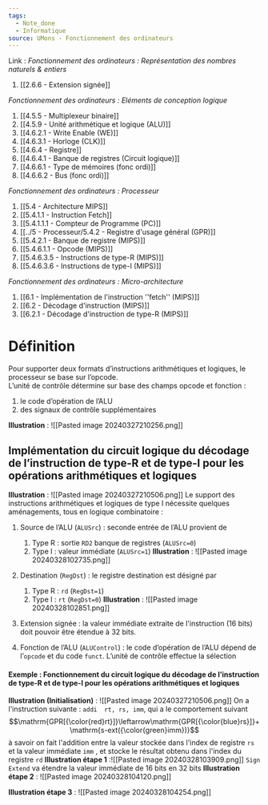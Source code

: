 ```yaml
---
tags:
  - Note_done
  - Informatique
source: UMons - Fonctionnement des ordinateurs
---
```


Link :
_Fonctionnement des ordinateurs : Représentation des nombres naturels & entiers_
1. [[2.6.6 - Extension signée]]

_Fonctionnement des ordinateurs : Eléments de conception logique_
1. [[4.5.5 - Multiplexeur binaire]]
1. [[4.5.9 - Unité arithmétique et logique (ALU)]]
2. [[4.6.2.1 - Write Enable (WE)]]
3. [[4.6.3.1 - Horloge (CLK)]]
4. [[4.6.4 - Registre]]
5. [[4.6.4.1 - Banque de registres (Circuit logique)]]
6. [[4.6.6.1 - Type de mémoires (fonc ordi)]]
7. [[4.6.6.2 - Bus (fonc ordi)]]

_Fonctionnement des ordinateurs : Processeur_
1. [[5.4 - Architecture MIPS]]
2. [[5.4.1.1 - Instruction Fetch]]
3. [[5.4.1.1.1 - Compteur de Programme (PC)]]
4. [[../5 - Processeur/5.4.2 - Registre d'usage général (GPR)]]
5. [[5.4.2.1 - Banque de registre (MIPS)]]
6. [[5.4.6.1.1 - Opcode (MIPS)]]
7. [[5.4.6.3.5 - Instructions de type-R (MIPS)]]
8. [[5.4.6.3.6 - Instructions de type-I (MIPS)]]

_Fonctionnement des ordinateurs : Micro-architecture_
1. [[6.1 - Implémentation de l'instruction ''fetch'' (MIPS)]]
2. [[6.2 - Décodage d'instruction (MIPS)]]
3. [[6.2.1 - Décodage d'instruction de type-R (MIPS)]]

# Définition
Pour supporter deux formats d’instructions arithmétiques et logiques, le processeur se base sur l’opcode. 
\
L’unité de contrôle détermine sur base des champs opcode et fonction :
1. le code d’opération de l’ALU 
2. des signaux de contrôle supplémentaires

**Illustration** : ![[Pasted image 20240327210256.png]]
## Implémentation du circuit logique du décodage de l’instruction de type-R et de type-I pour les opérations arithmétiques et logiques 
**Illustration** : ![[Pasted image 20240327210506.png]]
Le support des instructions arithmétiques et logiques de type I nécessite quelques aménagements, tous en logique combinatoire : 
1. Source de l’ALU (`ALUSrc`) : seconde entrée de l’ALU provient de 
	1. Type R : sortie `RD2` banque de registres (`ALUSrc=0`) 
	2. Type I : valeur immédiate (`ALUSrc=1`) 
	**Illustration** : ![[Pasted image 20240328102735.png]]

2. Destination (`RegDst`) : le registre destination est désigné par 
	1. Type R : `rd` (`RegDst=1`) 
	2. Type I : `rt` (`RegDst=0`) 
	**Illustration** : ![[Pasted image 20240328102851.png]]

3. Extension signée : la valeur immédiate extraite de l'instruction (16 bits) doit pouvoir être étendue à 32 bits. 
4. Fonction de l’ALU (`ALUControl`) : le code d’opération de l’ALU dépend de l’`opcode` et du code `funct`. L’unité de contrôle effectue la sélection

#### Exemple : Fonctionnement du circuit logique du décodage de l’instruction de type-R et de type-I pour les opérations arithmétiques et logiques 
**Illustration (Initialisation)** : ![[Pasted image 20240327210506.png]]
On a l'instruction suivante : `addi  rt, rs, imm`, qui a le comportement suivant $$\mathrm{GPR[{\color{red}rt}]}\leftarrow\mathrm{GPR[{\color{blue}rs}]}+\mathrm{s-ext({\color{green}imm})}$$ à savoir on fait l'addition entre la valeur stockée dans l'index de registre `rs` et la valeur immédiate `imm` , et stocke le résultat obtenu dans l'index du registre `rd`
**Illustration étape 1** :![[Pasted image 20240328103909.png]]
`Sign Extend` va étendre la valeur immédiate de 16 bits en 32 bits 
**Illustration étape 2** : ![[Pasted image 20240328104120.png]]

**Illustration étape 3** : ![[Pasted image 20240328104254.png]]
